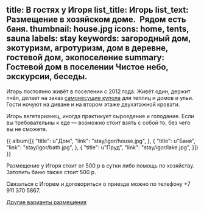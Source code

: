 title: В гостях у Игоря
list_title: Игорь
list_text: Размещение в хозяйском доме.  Рядом есть баня.
thumbnail: house.jpg
icons: home, tents, sauna
labels: stay
keywords: загородный дом, экотуризм, агротуризм, дом в деревне, гостевой дом, экопоселение
summary: Гостевой дом в поселении Чистое небо, экскурсии, беседы.
---
Игорь постоянно живёт в поселении с 2012 года.
Живёт один, держит пчёл, делает на заказ [самонесущие купола](http://magazin.chistoe-nebo.org/items/18/) для теплиц и домов и ульи.
Гости ночуют на диване и на втором этаже двухэтажной кровати.

Игорь вегетарианец, иногда практикует сыроедение и голодание.
Если вы требовательны к еде — возможно стоит взять с собой то, без чего вы не сможете.

{{ album([{
  "title": u"Дом",
  "link": "stay/igor/house.jpg",
}, {
  "title": u"Баня",
  "link": "stay/igor/bath.jpg",
}, {
  "title": u"Пруд",
  "link": "stay/igor/lake.jpg",
}]) }}

Размещение у Игоря стоит от 500 р в сутки либо помощь по хозяйству.
Затопить баню также стоит 500 р.

Связаться с Игорем и договориться о приезде можно по телефону +7 911 370 5867.

[Другие варианты размещения](/stay/)
